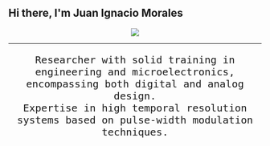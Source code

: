 ## Hi there, I'm Juan Ignacio Morales

<p align="center">
  <a href="https://github.com/DenverCoder1/readme-typing-svg">
    <img src="https://readme-typing-svg.herokuapp.com?lines=Electronic+Engineer,+PhD+in+Microelectronics&center=true&width=600&height=50&color=00A86B&size=25&duration=4000&pause=1000&repeat=false">
  </a>
</p>
<hr/>

<p align="center" style="font-family: monospace; font-size: 20px;">
  Researcher with solid training in engineering and microelectronics, encompassing both digital and analog design.<br>
  Expertise in high temporal resolution systems based on pulse-width modulation techniques.
</p>
